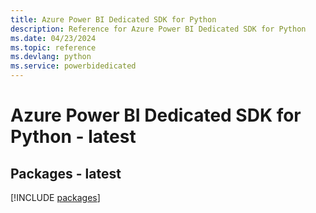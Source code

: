 ```yaml
---
title: Azure Power BI Dedicated SDK for Python
description: Reference for Azure Power BI Dedicated SDK for Python
ms.date: 04/23/2024
ms.topic: reference
ms.devlang: python
ms.service: powerbidedicated
---
```

# Azure Power BI Dedicated SDK for Python - latest
## Packages - latest
[!INCLUDE [packages](power-bi-dedicated-index.md)]